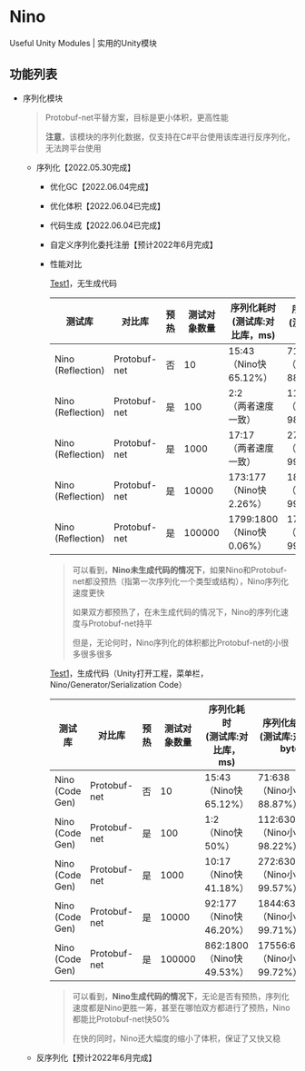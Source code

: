 # Nino
Useful Unity Modules | 实用的Unity模块


## 功能列表

- 序列化模块
  > Protobuf-net平替方案，目标是更小体积，更高性能
  >
  > **注意**，该模块的序列化数据，仅支持在C#平台使用该库进行反序列化，无法跨平台使用
  - 序列化【2022.05.30完成】
    - 优化GC【2022.06.04完成】
    
    - 优化体积【2022.06.04已完成】
    
    - 代码生成【2022.06.04已完成】
    
    - 自定义序列化委托注册【预计2022年6月完成】
    
    - 性能对比
    
      [Test1](Nino/Assets/Nino/Test/Editor/Serialization/Test1.cs)，无生成代码
    
      | 测试库            | 对比库       | 预热 | 测试对象数量 | 序列化耗时<br />(测试库:对比库，ms) | 序列化结果体积<br />(测试库:对比库，bytes) |
      | ----------------- | ------------ | ---- | ------------ | ----------------------------------- | ------------------------------------------ |
      | Nino (Reflection) | Protobuf-net | 否   | 10           | 15:43<br />（Nino快65.12%）         | 71:638<br />（Nino小88.87%）               |
      | Nino (Reflection) | Protobuf-net | 是   | 100          | 2:2<br />（两者速度一致）           | 112:6308<br />（Nino小98.22%）             |
      | Nino (Reflection) | Protobuf-net | 是   | 1000         | 17:17<br />（两者速度一致）         | 272:63008<br />（Nino小99.57%）            |
      | Nino (Reflection) | Protobuf-net | 是   | 10000        | 173:177<br />（Nino快2.26%）        | 1844:630008<br />（Nino小99.71%）          |
      | Nino (Reflection) | Protobuf-net | 是   | 100000       | 1799:1800<br />（Nino快0.06%）      | 17556:6300008<br />（Nino小99.72%）        |
    
      > 可以看到，**Nino未生成代码的情况下**，如果Nino和Protobuf-net都没预热（指第一次序列化一个类型或结构），Nino序列化速度更快
      >
      > 如果双方都预热了，在未生成代码的情况下，Nino的序列化速度与Protobuf-net持平
      >
      > 但是，无论何时，Nino序列化的体积都比Protobuf-net的小很多很多很多
    
      [Test1](Nino/Assets/Nino/Test/Editor/Serialization/Test1.cs)，生成代码（Unity打开工程，菜单栏，Nino/Generator/Serialization Code）
    
      | 测试库          | 对比库       | 预热 | 测试对象数量 | 序列化耗时<br />(测试库:对比库，ms) | 序列化结果体积<br />(测试库:对比库，bytes) |
      | --------------- | ------------ | ---- | ------------ | ----------------------------------- | ------------------------------------------ |
      | Nino (Code Gen) | Protobuf-net | 否   | 10           | 15:43<br />（Nino快65.12%）         | 71:638<br />（Nino小88.87%）               |
      | Nino (Code Gen) | Protobuf-net | 是   | 100          | 1:2<br />（Nino快50%）              | 112:6308<br />（Nino小98.22%）             |
      | Nino (Code Gen) | Protobuf-net | 是   | 1000         | 10:17<br />（Nino快41.18%）         | 272:63008<br />（Nino小99.57%）            |
      | Nino (Code Gen) | Protobuf-net | 是   | 10000        | 92:177<br />（Nino快46.20%）        | 1844:630008<br />（Nino小99.71%）          |
      | Nino (Code Gen) | Protobuf-net | 是   | 100000       | 862:1800<br />（Nino快49.53%）      | 17556:6300008<br />（Nino小99.72%）        |
    
      > 可以看到，**Nino生成代码的情况下**，无论是否有预热，序列化速度都是Nino更胜一筹，甚至在哪怕双方都进行了预热，Nino都能比Protobuf-net快50%
      >
      > 在快的同时，Nino还大幅度的缩小了体积，保证了又快又稳
    
  - 反序列化【预计2022年6月完成】
  

